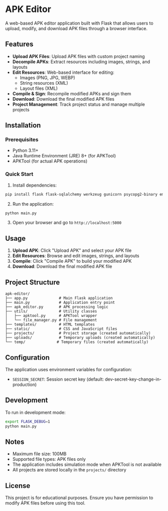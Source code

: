 # APK Editor

A web-based APK editor application built with Flask that allows users to upload, modify, and download APK files through a browser interface.

## Features

- **Upload APK Files**: Upload APK files with custom project naming
- **Decompile APKs**: Extract resources including images, strings, and layouts
- **Edit Resources**: Web-based interface for editing:
  - Images (PNG, JPG, WEBP)
  - String resources (XML)
  - Layout files (XML)
- **Compile & Sign**: Recompile modified APKs and sign them
- **Download**: Download the final modified APK files
- **Project Management**: Track project status and manage multiple projects

## Installation

### Prerequisites

- Python 3.11+
- Java Runtime Environment (JRE) 8+ (for APKTool)
- APKTool (for actual APK operations)

### Quick Start

1. Install dependencies:
```bash
pip install flask flask-sqlalchemy werkzeug gunicorn psycopg2-binary email-validator
```

2. Run the application:
```bash
python main.py
```

3. Open your browser and go to `http://localhost:5000`

## Usage

1. **Upload APK**: Click "Upload APK" and select your APK file
2. **Edit Resources**: Browse and edit images, strings, and layouts
3. **Compile**: Click "Compile APK" to build your modified APK
4. **Download**: Download the final modified APK file

## Project Structure

```
apk-editor/
├── app.py              # Main Flask application
├── main.py             # Application entry point
├── apk_editor.py       # APK processing logic
├── utils/              # Utility classes
│   ├── apktool.py      # APKTool wrapper
│   └── file_manager.py # File management
├── templates/          # HTML templates
├── static/             # CSS and JavaScript files
├── projects/           # Project storage (created automatically)
├── uploads/            # Temporary uploads (created automatically)
└── temp/              # Temporary files (created automatically)
```

## Configuration

The application uses environment variables for configuration:

- `SESSION_SECRET`: Session secret key (default: dev-secret-key-change-in-production)

## Development

To run in development mode:

```bash
export FLASK_DEBUG=1
python main.py
```

## Notes

- Maximum file size: 100MB
- Supported file types: APK files only
- The application includes simulation mode when APKTool is not available
- All projects are stored locally in the `projects/` directory

## License

This project is for educational purposes. Ensure you have permission to modify APK files before using this tool.